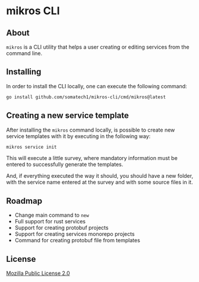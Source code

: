 # mikros CLI

## About

`mikros` is a CLI utility that helps a user creating or editing services
from the command line.

## Installing

In order to install the CLI locally, one can execute the following command:

```bash
go install github.com/somatech1/mikros-cli/cmd/mikros@latest
```

## Creating a new service template

After installing the `mikros` command locally, is possible to create
new service templates with it by executing in the following way:

```bash
mikros service init
```

This will execute a little survey, where mandatory information must be
entered to successfully generate the templates.

And, if everything executed the way it should, you should have a new folder,
with the service name entered at the survey and with some source files in
it.

## Roadmap

* Change main command to `new`
* Full support for rust services
* Support for creating protobuf projects
* Support for creating services monorepo projects
* Command for creating protobuf file from templates

## License

[Mozilla Public License 2.0](LICENSE)
